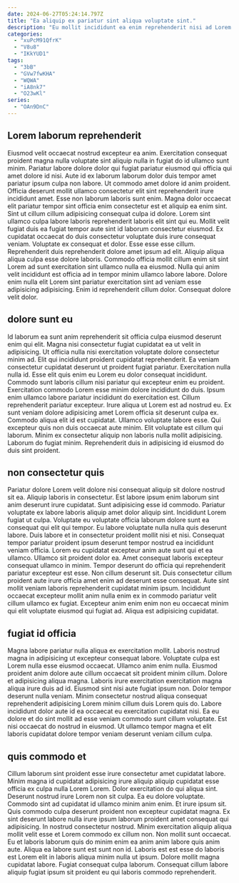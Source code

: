 ```yaml
---
date: 2024-06-27T05:24:14.797Z
title: "Ea aliquip ex pariatur sint aliqua voluptate sint."
description: "Eu mollit incididunt ea enim reprehenderit nisi ad Lorem magna tempor non occaecat. Nulla id ex Lorem sit."
categories:
  - "xuPcM91QfrK"
  - "V8u8"
  - "IKkYUD1"
tags:
  - "3bB"
  - "GVw7fwKHA"
  - "WQWA"
  - "iA8nk7"
  - "O23wKl"
series:
  - "OAn9DnC"
---
```



## Lorem laborum reprehenderit

Eiusmod velit occaecat nostrud excepteur ea anim. Exercitation consequat proident magna nulla voluptate sint aliquip nulla in fugiat do id ullamco sunt minim. Pariatur labore dolore dolor qui fugiat pariatur eiusmod qui officia qui amet dolore id nisi. Aute id ex laborum laborum dolor duis tempor amet pariatur ipsum culpa non labore. Ut commodo amet dolore id anim proident.
Officia deserunt mollit ullamco consectetur elit sint reprehenderit irure incididunt amet. Esse non laborum laboris sunt enim. Magna dolor occaecat elit pariatur tempor sint officia enim consectetur est et aliquip ea enim sint. Sint ut cillum cillum adipisicing consequat culpa id dolore. Lorem sint ullamco culpa labore laboris reprehenderit laboris elit sint qui eu. Mollit velit fugiat duis ea fugiat tempor aute sint id laborum consectetur eiusmod. Ex cupidatat occaecat do duis consectetur voluptate duis irure consequat veniam. Voluptate ex consequat et dolor.
Esse esse esse cillum. Reprehenderit duis reprehenderit dolore amet ipsum ad elit. Aliquip aliqua aliqua culpa esse dolore laboris. Commodo officia mollit cillum enim sit sint Lorem ad sunt exercitation sint ullamco nulla ea eiusmod. Nulla qui anim velit incididunt est officia ad in tempor minim ullamco labore labore. Dolore enim nulla elit Lorem sint pariatur exercitation sint ad veniam esse adipisicing adipisicing. Enim id reprehenderit cillum dolor. Consequat dolore velit dolor.

## dolore sunt eu

Id laborum ea sunt anim reprehenderit sit officia culpa eiusmod deserunt enim qui elit. Magna nisi consectetur fugiat cupidatat ea ut velit in adipisicing. Ut officia nulla nisi exercitation voluptate dolore consectetur minim ad. Elit qui incididunt proident cupidatat reprehenderit. Ea veniam consectetur cupidatat deserunt ut proident fugiat pariatur. Exercitation nulla nulla id. Esse elit quis enim eu Lorem eu dolor consequat incididunt. Commodo sunt laboris cillum nisi pariatur qui excepteur enim eu proident.
Exercitation commodo Lorem esse minim dolore incididunt do duis. Ipsum enim ullamco labore pariatur incididunt do exercitation est. Cillum reprehenderit pariatur excepteur. Irure aliqua ut Lorem est ad nostrud eu. Ex sunt veniam dolore adipisicing amet Lorem officia sit deserunt culpa ex. Commodo aliqua elit id est cupidatat. Ullamco voluptate labore esse.
Qui excepteur quis non duis occaecat aute minim. Elit voluptate est cillum qui laborum. Minim ex consectetur aliquip non laboris nulla mollit adipisicing. Laborum do fugiat minim. Reprehenderit duis in adipisicing id eiusmod do duis sint proident.

## non consectetur quis

Pariatur dolore Lorem velit dolore nisi consequat aliquip sit dolore nostrud sit ea. Aliquip laboris in consectetur. Est labore ipsum enim laborum sint anim deserunt irure cupidatat. Sunt adipisicing esse id commodo. Pariatur voluptate ex labore laboris aliquip amet dolor aliquip sint.
Incididunt Lorem fugiat ut culpa. Voluptate eu voluptate officia laborum dolore sunt ea consequat qui elit qui tempor. Eu labore voluptate nulla nulla quis deserunt labore. Duis labore et in consectetur proident mollit nisi et nisi. Consequat tempor pariatur proident ipsum deserunt tempor nostrud ea incididunt veniam officia. Lorem eu cupidatat excepteur anim aute sunt qui et ea ullamco. Ullamco sit proident dolor ea. Amet consequat laboris excepteur consequat ullamco in minim.
Tempor deserunt do officia qui reprehenderit pariatur excepteur est esse. Non cillum deserunt sit. Duis consectetur cillum proident aute irure officia amet enim ad deserunt esse consequat. Aute sint mollit veniam laboris reprehenderit cupidatat minim ipsum. Incididunt occaecat excepteur mollit anim nulla enim ex in commodo pariatur velit cillum ullamco ex fugiat. Excepteur anim enim enim non eu occaecat minim qui elit voluptate eiusmod qui fugiat ad. Aliqua est adipisicing cupidatat.

## fugiat id officia

Magna labore pariatur nulla aliqua ex exercitation mollit. Laboris nostrud magna in adipisicing ut excepteur consequat labore. Voluptate culpa est Lorem nulla esse eiusmod occaecat. Ullamco anim enim nulla. Eiusmod proident anim dolore aute cillum occaecat sit proident minim cillum.
Dolore et adipisicing aliqua magna. Laboris irure exercitation exercitation magna aliqua irure duis ad id. Eiusmod sint nisi aute fugiat ipsum non. Dolor tempor deserunt nulla veniam.
Minim consectetur nostrud aliqua consequat reprehenderit adipisicing Lorem minim cillum duis Lorem quis do. Labore incididunt dolor aute id ea occaecat eu exercitation cupidatat nisi. Ea eu dolore et do sint mollit ad esse veniam commodo sunt cillum voluptate. Est nisi occaecat do nostrud in eiusmod. Ut ullamco tempor magna et elit laboris cupidatat dolore tempor veniam deserunt veniam cillum culpa.

## quis commodo et

Cillum laborum sint proident esse irure consectetur amet cupidatat labore. Minim magna id cupidatat adipisicing irure aliquip aliquip cupidatat esse officia ex culpa nulla Lorem Lorem. Dolor exercitation do qui aliqua sint. Deserunt nostrud irure Lorem non sit culpa. Ea eu dolore voluptate.
Commodo sint ad cupidatat id ullamco minim anim enim. Et irure ipsum sit. Quis commodo culpa deserunt proident non excepteur cupidatat magna. Ex sint deserunt labore nulla irure ipsum laborum proident amet consequat qui adipisicing. In nostrud consectetur nostrud.
Minim exercitation aliquip aliqua mollit velit esse et Lorem commodo ex cillum non. Non mollit sunt occaecat. Eu et laboris laborum quis do minim enim ea anim anim labore quis anim aute. Aliqua ea labore sunt est sunt non id. Laboris est est esse do laboris est Lorem elit in laboris aliqua minim nulla ut ipsum. Dolore mollit magna cupidatat labore. Fugiat consequat culpa laborum. Consequat cillum labore aliquip fugiat ipsum sit proident eu qui laboris commodo reprehenderit.

